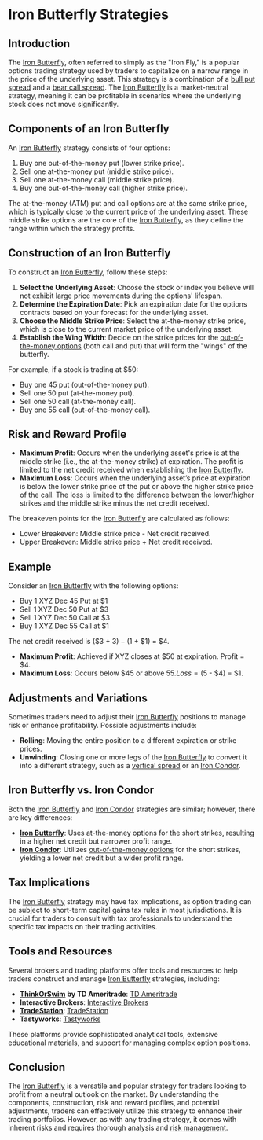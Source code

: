 # Iron Butterfly Strategies

## Introduction
The [Iron Butterfly](../i/iron_butterfly.md), often referred to simply as the "Iron Fly," is a popular options trading strategy used by traders to capitalize on a narrow range in the price of the underlying asset. This strategy is a combination of a [bull put spread](../b/bull_put_spread.md) and a [bear call spread](../b/bear_call_spread.md). The [Iron Butterfly](../i/iron_butterfly.md) is a market-neutral strategy, meaning it can be profitable in scenarios where the underlying stock does not move significantly.

## Components of an Iron Butterfly
An [Iron Butterfly](../i/iron_butterfly.md) strategy consists of four options:
1. Buy one out-of-the-money put (lower strike price).
2. Sell one at-the-money put (middle strike price).
3. Sell one at-the-money call (middle strike price).
4. Buy one out-of-the-money call (higher strike price).

The at-the-money (ATM) put and call options are at the same strike price, which is typically close to the current price of the underlying asset. These middle strike options are the core of the [Iron Butterfly](../i/iron_butterfly.md), as they define the range within which the strategy profits.

## Construction of an Iron Butterfly
To construct an [Iron Butterfly](../i/iron_butterfly.md), follow these steps:
1. **Select the Underlying Asset**: Choose the stock or index you believe will not exhibit large price movements during the options' lifespan.
2. **Determine the Expiration Date**: Pick an expiration date for the options contracts based on your forecast for the underlying asset.
3. **Choose the Middle Strike Price**: Select the at-the-money strike price, which is close to the current market price of the underlying asset.
4. **Establish the Wing Width**: Decide on the strike prices for the [out-of-the-money options](../o/out-of-the-money_options.md) (both call and put) that will form the "wings" of the butterfly.

For example, if a stock is trading at $50:
- Buy one 45 put (out-of-the-money put).
- Sell one 50 put (at-the-money put).
- Sell one 50 call (at-the-money call).
- Buy one 55 call (out-of-the-money call).

## Risk and Reward Profile
- **Maximum Profit**: Occurs when the underlying asset's price is at the middle strike (i.e., the at-the-money strike) at expiration. The profit is limited to the net credit received when establishing the [Iron Butterfly](../i/iron_butterfly.md).
- **Maximum Loss**: Occurs when the underlying asset’s price at expiration is below the lower strike price of the put or above the higher strike price of the call. The loss is limited to the difference between the lower/higher strikes and the middle strike minus the net credit received.
  
The breakeven points for the [Iron Butterfly](../i/iron_butterfly.md) are calculated as follows:
- Lower Breakeven: Middle strike price - Net credit received.
- Upper Breakeven: Middle strike price + Net credit received.

## Example
Consider an [Iron Butterfly](../i/iron_butterfly.md) with the following options:
- Buy 1 XYZ Dec 45 Put at $1
- Sell 1 XYZ Dec 50 Put at $3
- Sell 1 XYZ Dec 50 Call at $3
- Buy 1 XYZ Dec 55 Call at $1

The net credit received is ($3 + $3) - ($1 + $1) = $4.

- **Maximum Profit**: Achieved if XYZ closes at $50 at expiration. Profit = $4.
- **Maximum Loss**: Occurs below $45 or above $55. Loss = ($5 - $4) = $1.

## Adjustments and Variations
Sometimes traders need to adjust their [Iron Butterfly](../i/iron_butterfly.md) positions to manage risk or enhance profitability. Possible adjustments include:
- **Rolling**: Moving the entire position to a different expiration or strike prices.
- **Unwinding**: Closing one or more legs of the [Iron Butterfly](../i/iron_butterfly.md) to convert it into a different strategy, such as a [vertical spread](../v/vertical_spread.md) or an [Iron Condor](../i/iron_condor.md).

## Iron Butterfly vs. Iron Condor
Both the [Iron Butterfly](../i/iron_butterfly.md) and [Iron Condor](../i/iron_condor.md) strategies are similar; however, there are key differences:
- **[Iron Butterfly](../i/iron_butterfly.md)**: Uses at-the-money options for the short strikes, resulting in a higher net credit but narrower profit range.
- **[Iron Condor](../i/iron_condor.md)**: Utilizes [out-of-the-money options](../o/out-of-the-money_options.md) for the short strikes, yielding a lower net credit but a wider profit range.

## Tax Implications
The [Iron Butterfly](../i/iron_butterfly.md) strategy may have tax implications, as option trading can be subject to short-term capital gains tax rules in most jurisdictions. It is crucial for traders to consult with tax professionals to understand the specific tax impacts on their trading activities.

## Tools and Resources
Several brokers and trading platforms offer tools and resources to help traders construct and manage [Iron Butterfly](../i/iron_butterfly.md) strategies, including:
- **[ThinkOrSwim](../t/thinkorswim.md) by TD Ameritrade**: [TD Ameritrade](https://www.tdameritrade.com/thinkorswim.html)
- **Interactive Brokers**: [Interactive Brokers](https://www.interactivebrokers.com/)
- **[TradeStation](../t/tradestation.md)**: [TradeStation](https://www.tradestation.com/)
- **Tastyworks**: [Tastyworks](https://www.tastyworks.com/)

These platforms provide sophisticated analytical tools, extensive educational materials, and support for managing complex option positions.

## Conclusion
The [Iron Butterfly](../i/iron_butterfly.md) is a versatile and popular strategy for traders looking to profit from a neutral outlook on the market. By understanding the components, construction, risk and reward profiles, and potential adjustments, traders can effectively utilize this strategy to enhance their trading portfolios. However, as with any trading strategy, it comes with inherent risks and requires thorough analysis and [risk management](../r/risk_management.md).
